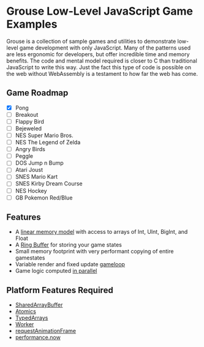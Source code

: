 # Grouse Low-Level JavaScript Game Examples

Grouse is a collection of sample games and utilities to demonstrate low-level game development with only JavaScript. Many of the patterns used are less ergonomic for developers, but offer incredible time and memory benefits. The code and mental model required is closer to C than traditional JavaScript to write this way. Just the fact this type of code is possible on the web without WebAssembly is a testament to how far the web has come.

## Game Roadmap

- [x] Pong
- [ ] Breakout
- [ ] Flappy Bird
- [ ] Bejeweled
- [ ] NES Super Mario Bros.
- [ ] NES The Legend of Zelda
- [ ] Angry Birds
- [ ] Peggle
- [ ] DOS Jump n Bump
- [ ] Atari Joust
- [ ] SNES Mario Kart
- [ ] SNES Kirby Dream Course
- [ ] NES Hockey
- [ ] GB Pokemon Red/Blue

## Features

* A [linear memory model](https://en.wikipedia.org/wiki/Region-based_memory_management) with access to arrays of Int, UInt, BigInt, and Float
* A [Ring Buffer](https://en.wikipedia.org/wiki/Circular_buffer) for storing your game states
* Small memory footprint with very performant copying of entire gamestates
* Variable render and fixed update [gameloop](https://www.gafferongames.com/post/fix_your_timestep/)
* Game logic computed [in parallel](https://dassur.ma/things/when-workers/)

## Platform Features Required

* [SharedArrayBuffer](https://developer.mozilla.org/en-US/docs/Web/JavaScript/Reference/Global_Objects/SharedArrayBuffer)
* [Atomics](https://developer.mozilla.org/en-US/docs/Web/JavaScript/Reference/Global_Objects/Atomics)
* [TypedArrays](https://developer.mozilla.org/en-US/docs/Web/JavaScript/Typed_arrays#Buffers_and_views_typed_array_architecture)
* [Worker](https://developer.mozilla.org/en-US/docs/Web/API/Worker)
* [requestAnimationFrame](https://developer.mozilla.org/en-US/docs/Web/API/window/requestAnimationFrame)
* [performance.now](https://developer.mozilla.org/en-US/docs/Web/API/Performance/now)
